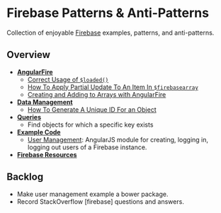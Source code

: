 # Firebase Patterns & Anti-Patterns

Collection of enjoyable [Firebase](firebase.com) examples, patterns, and anti-patterns.

## Overview

* __[AngularFire](/AngularFire)__
    - [Correct Usage of `$loaded()`](/AngularFire/$loaded_Correct_Usage.md)
    - [How To Apply Partial Update To An Item In `$firebasearray`](/AngularFire/Apply_Partial_Update_to_firebaseArray.md)
    - [Creating and Adding to Arrays with AngularFire](/AngularFire/Create_and_Add_to_Arrays_AngularFire.md)
* __[Data Management](/Data_Management)__
    - [How To Generate A Unique ID For an Object](/Data_Management/Generate_Unique_ID_for_Object.md)
* __[Queries](/Queries)__
    - Find objects for which a specific key exists
* __[Example Code](/Examples)__
    - [User Management](/Examples/User_Management): AngularJS module for creating, logging in, logging out users of a Firebase instance.
* __[Firebase Resources](/firebase-resources)__

## Backlog

* Make user management example a bower package.
* Record StackOverflow [firebase] questions and answers.
